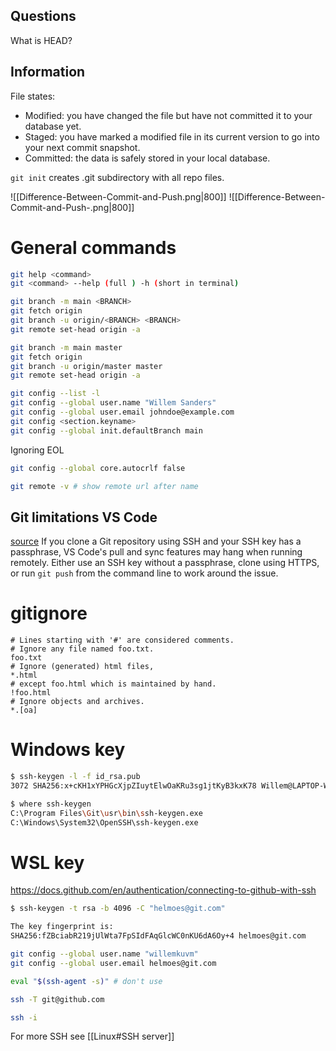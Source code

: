 ## Questions
What is HEAD?

## Information
File states:
  - Modified: you have changed the file but have not committed it to your database yet.
  - Staged: you have marked a modified file in its current version to go into your next commit snapshot.
  - Committed: the data is safely stored in your local database.

`git init` creates .git subdirectory with all repo files.

![[Difference-Between-Commit-and-Push.png|800]]
![[Difference-Between-Commit-and-Push-.png|800]]

# General commands
```bash
git help <command>
git <command> --help (full ) -h (short in terminal)

git branch -m main <BRANCH>
git fetch origin
git branch -u origin/<BRANCH> <BRANCH>
git remote set-head origin -a

git branch -m main master
git fetch origin
git branch -u origin/master master
git remote set-head origin -a

git config --list -l
git config --global user.name "Willem Sanders"
git config --global user.email johndoe@example.com
git config <section.keyname>
git config --global init.defaultBranch main

```
Ignoring EOL
```bash
git config --global core.autocrlf false
```

```bash
git remote -v # show remote url after name
```

## Git limitations VS Code
[source](https://code.visualstudio.com/docs/remote/wsl#_git-limitations)
If you clone a Git repository using SSH and your SSH key has a passphrase, VS Code's pull and sync features may hang when running remotely. Either use an SSH key without a passphrase, clone using HTTPS, or run `git push` from the command line to work around the issue.

# gitignore
```gitignore
# Lines starting with '#' are considered comments.
# Ignore any file named foo.txt.
foo.txt
# Ignore (generated) html files,
*.html
# except foo.html which is maintained by hand.
!foo.html
# Ignore objects and archives.
*.[oa]
```

# Windows key
```bash
$ ssh-keygen -l -f id_rsa.pub
3072 SHA256:x+cKH1xYPHGcXjpZIuytElwOaKRu3sg1jtKyB3kxK78 Willem@LAPTOP-Willem (RSA)

$ where ssh-keygen
C:\Program Files\Git\usr\bin\ssh-keygen.exe
C:\Windows\System32\OpenSSH\ssh-keygen.exe
```

# WSL key
https://docs.github.com/en/authentication/connecting-to-github-with-ssh

```bash
$ ssh-keygen -t rsa -b 4096 -C "helmoes@git.com"

The key fingerprint is:
SHA256:fZBciabR219jUlWta7FpSIdFAqGlcWC0nKU6dA6Oy+4 helmoes@git.com

git config --global user.name "willemkuvm"
git config --global user.email helmoes@git.com

eval "$(ssh-agent -s)" # don't use

ssh -T git@github.com

ssh -i 
```

For more SSH see [[Linux#SSH server]]
